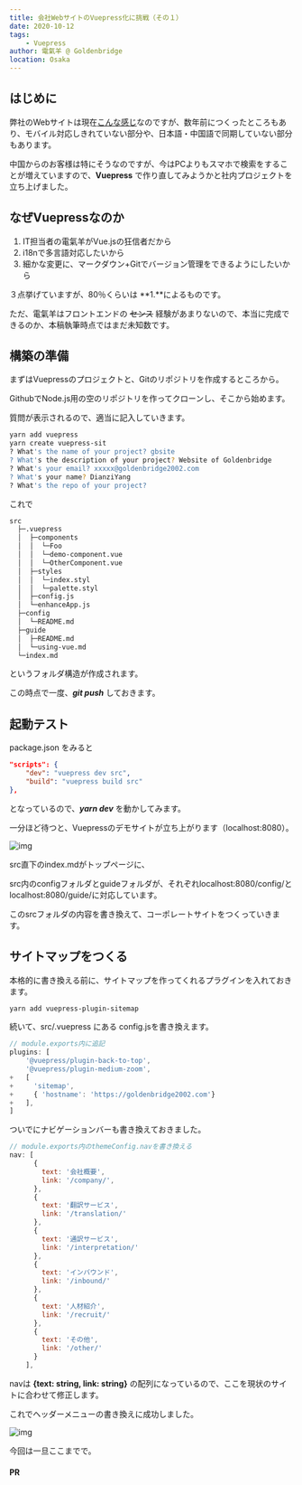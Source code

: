 ```yaml
---
title: 会社WebサイトのVuepress化に挑戦（その１）
date: 2020-10-12
tags: 
    - Vuepress
author: 電氣羊 @ Goldenbridge
location: Osaka
---
```


## はじめに

弊社のWebサイトは現在[こんな感じ](https://goldenbridge2002.com)なのですが、数年前につくったところもあり、モバイル対応しきれていない部分や、日本語・中国語で同期していない部分もあります。

中国からのお客様は特にそうなのですが、今はPCよりもスマホで検索をすることが増えていますので、**Vuepress** で作り直してみようかと社内プロジェクトを立ち上げました。

## なぜVuepressなのか

1. IT担当者の電氣羊がVue.jsの狂信者だから
2. i18nで多言語対応したいから
3. 細かな変更に、マークダウン+Gitでバージョン管理をできるようにしたいから

３点挙げていますが、80％くらいは **1.**によるものです。

ただ、電氣羊はフロントエンドの ~~センス~~ 経験があまりないので、本当に完成できるのか、本稿執筆時点ではまだ未知数です。

## 構築の準備

まずはVuepressのプロジェクトと、Gitのリポジトリを作成するところから。

GithubでNode.js用の空のリポジトリを作ってクローンし、そこから始めます。

質問が表示されるので、適当に記入していきます。

```bash
yarn add vuepress
yarn create vuepress-sit
? What's the name of your project? gbsite
? What's the description of your project? Website of Goldenbridge
? What's your email? xxxxx@goldenbridge2002.com
? What's your name? DianziYang
? What's the repo of your project?
```

これで
```bash
src
  ├─.vuepress
  │  ├─components
  │  │  └─Foo
  │  │  └─demo-component.vue
  │  │  └─OtherComponent.vue
  │  ├─styles
  │  │  └─index.styl
  │  │  └─palette.styl
  │  ├─config.js
  │  └─enhanceApp.js
  ├─config
  │  └─README.md
  ├─guide
  │  ├─README.md
  │  └─using-vue.md
  └─index.md
```

というフォルダ構造が作成されます。

この時点で一度、***git push*** しておきます。

## 起動テスト

package.json をみると

```json
"scripts": {
	"dev": "vuepress dev src",
    "build": "vuepress build src"
},
```

となっているので、***yarn dev*** を動かしてみます。

一分ほど待つと、Vuepressのデモサイトが立ち上がります（localhost:8080）。

![img](/pict/vuepress/vuepress1.png)

src直下のindex.mdがトップページに、

src内のconfigフォルダとguideフォルダが、それぞれlocalhost:8080/config/とlocalhost:8080/guide/に対応しています。

このsrcフォルダの内容を書き換えて、コーポレートサイトをつくっていきます。

## サイトマップをつくる

本格的に書き換える前に、サイトマップを作ってくれるプラグインを入れておきます。

```bash
yarn add vuepress-plugin-sitemap
```

続いて、src/.vuepress にある config.jsを書き換えます。

```src/.vuepress/config.js
// module.exports内に追記
plugins: [
	'@vuepress/plugin-back-to-top',
    '@vuepress/plugin-medium-zoom',
+   [
+     'sitemap',
+     { 'hostname': 'https://goldenbridge2002.com'}
+   ],
]
```

ついでにナビゲーションバーも書き換えておきました。

```src/.vuepress/config.js
// module.exports内のthemeConfig.navを書き換える
nav: [
      {
        text: '会社概要',
        link: '/company/',
      },
      {
        text: '翻訳サービス',
        link: '/translation/'
      },
      {
        text: '通訳サービス',
        link: '/interpretation/'
      },
      {
        text: 'インバウンド',
        link: '/inbound/'
      },
      {
        text: '人材紹介',
        link: '/recruit/'
      },
      {
        text: 'その他',
        link: '/other/'
      }
    ],
```
navは **{text: string, link: string}** の配列になっているので、ここを現状のサイトに合わせて修正します。

これでヘッダーメニューの書き換えに成功しました。

![img](/pict/vuepress/vuepress2.png)

今回は一旦ここまでで。

#### PR

<ad-set :ad="'js'" :ad2="'vue'"/>

<link-to></link-to>